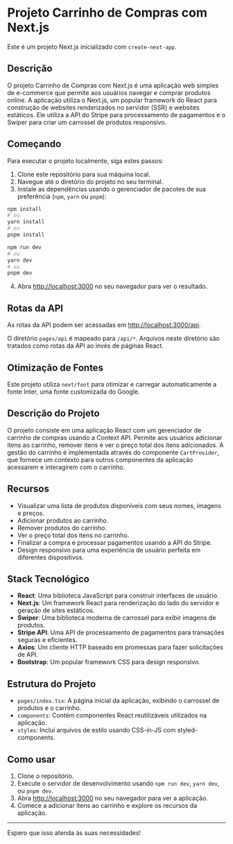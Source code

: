 
# Projeto Carrinho de Compras com Next.js 

Este é um projeto Next.js inicializado com `create-next-app`.

## Descrição
O projeto Carrinho de Compras com Next.js é uma aplicação web simples de e-commerce que permite aos usuários navegar e comprar produtos online. A aplicação utiliza o Next.js, um popular framework do React para construção de websites renderizados no servidor (SSR) e websites estáticos. Ele utiliza a API do Stripe para processamento de pagamentos e o Swiper para criar um carrossel de produtos responsivo.

## Começando
Para executar o projeto localmente, siga estes passos:

1. Clone este repositório para sua máquina local.
2. Navegue até o diretório do projeto no seu terminal.
3. Instale as dependências usando o gerenciador de pacotes de sua preferência (`npm`, `yarn` ou `pnpm`):

```bash
npm install
# ou
yarn install
# ou
pnpm install
```

```bash
npm run dev
# ou
yarn dev
# ou
pnpm dev
```

4. Abra [http://localhost:3000](http://localhost:3000) no seu navegador para ver o resultado.

## Rotas da API 

As rotas da API podem ser acessadas em [http://localhost:3000/api](http://localhost:3000/api).

O diretório `pages/api` é mapeado para `/api/*`. Arquivos neste diretório são tratados como rotas da API ao invés de páginas React.

## Otimização de Fontes 

Este projeto utiliza `next/font` para otimizar e carregar automaticamente a fonte Inter, uma fonte customizada do Google.

## Descrição do Projeto 

O projeto consiste em uma aplicação React com um gerenciador de carrinho de compras usando a Context API. Permite aos usuários adicionar itens ao carrinho, remover itens e ver o preço total dos itens adicionados. A gestão do carrinho é implementada através do componente `CartProvider`, que fornece um contexto para outros componentes da aplicação acessarem e interagirem com o carrinho.

## Recursos 

- Visualizar uma lista de produtos disponíveis com seus nomes, imagens e preços.
- Adicionar produtos ao carrinho.
- Remover produtos do carrinho.
- Ver o preço total dos itens no carrinho.
- Finalizar a compra e processar pagamentos usando a API do Stripe.
- Design responsivo para uma experiência de usuário perfeita em diferentes dispositivos.

## Stack Tecnológico 

- **React**: Uma biblioteca JavaScript para construir interfaces de usuário.
- **Next.js**: Um framework React para renderização do lado do servidor e geração de sites estáticos.
- **Swiper**: Uma biblioteca moderna de carrossel para exibir imagens de produtos.
- **Stripe API**: Uma API de processamento de pagamentos para transações seguras e eficientes.
- **Axios**: Um cliente HTTP baseado em promessas para fazer solicitações de API.
- **Bootstrap**: Um popular framework CSS para design responsivo.

## Estrutura do Projeto 

- `pages/index.tsx`: A página inicial da aplicação, exibindo o carrossel de produtos e o carrinho.
- `components`: Contém componentes React reutilizáveis utilizados na aplicação.
- `styles`: Inclui arquivos de estilo usando CSS-in-JS com styled-components.

## Como usar 

1. Clone o repositório.
2. Execute o servidor de desenvolvimento usando `npm run dev`, `yarn dev`, ou `pnpm dev`.
3. Abra [http://localhost:3000](http://localhost:3000) no seu navegador para ver a aplicação.
4. Comece a adicionar itens ao carrinho e explore os recursos da aplicação.

---

Espero que isso atenda às suas necessidades!
